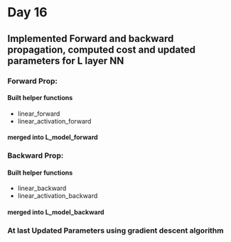 # Day 16

## Implemented Forward and backward propagation, computed cost and updated parameters for L layer NN

### Forward Prop: 
#### Built helper functions
- linear_forward
- linear_activation_forward
#### merged into L_model_forward

### Backward Prop:
#### Built helper functions
- linear_backward
- linear_activation_backward
#### merged into L_model_backward

### At last Updated Parameters using gradient descent algorithm
 